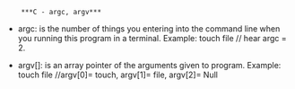 		***C - argc, argv***

* argc: is the number of things you entering into the command line 
        when you running this program in a terminal.
	Example: touch file // hear argc = 2.

* argv[]: is an array pointer of the arguments given to program.
	Example: touch file //argv[0]= touch, argv[1]= file, argv[2]= Null

